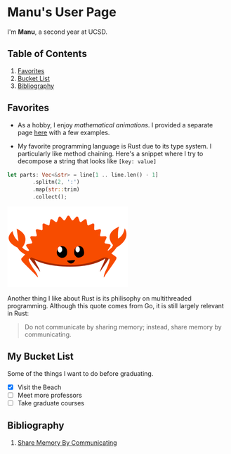 <!-- Heading -->
# Manu's User Page

<!-- Styled Test -->
I'm **Manu**, a second year at UCSD.

## Table of Contents
<!-- Section Links and Ordered List -->
1. [Favorites](https://enigmurl-ucsd.github.io/cse110-lab1/#favorites)
2. [Bucket List](https://enigmurl-ucsd.github.io/cse110-lab1/#my-bucket-list)
3. [Bibliography](https://enigmurl-ucsd.github.io/cse110-lab1/#bibliography)

<!-- Unordered List -->
## Favorites
<!-- Relative Link -->
- As a hobby, I enjoy *mathematical animations*. I provided a separate page [here](animation.md) with a few examples.

-  My favorite programming language is Rust due to its type system. I particularly like method chaining. Here's a snippet where I try to decompose a string that looks like `[key: value]`
<!-- Code Block -->
```rust
let parts: Vec<&str> = line[1 .. line.len() - 1]
        .splitn(2, ':')
        .map(str::trim)
        .collect();
```
<!-- Image -->
![Rust](/images/rust.png)

Another thing I like about Rust is its philisophy on multithreaded programming. Although this quote comes from Go, it is still largely relevant in Rust:
<!-- Quote -->
> Do not communicate by sharing memory; instead, share memory by communicating.

<!-- Task List -->
## My Bucket List
Some of the things I want to do before graduating.
- [x] Visit the Beach
- [ ] Meet more professors
- [ ] Take graduate courses

## Bibliography
<!-- External Link -->
1. [Share Memory By Communicating](https://go.dev/blog/codelab-share)
